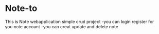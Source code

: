 # Note-to
This is Note webapplication
simple crud project
  -you can login register for you note account
  -you can creat update and delete note
